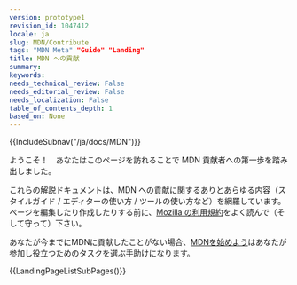 ```yaml
---
version: prototype1
revision_id: 1047412
locale: ja
slug: MDN/Contribute
tags: "MDN Meta" "Guide" "Landing"
title: MDN への貢献
summary: 
keywords: 
needs_technical_review: False
needs_editorial_review: False
needs_localization: False
table_of_contents_depth: 1
based_on: None
---
```

<div>{{IncludeSubnav("/ja/docs/MDN")}}</div>

<p>ようこそ！　あなたはこのページを訪れることで MDN 貢献者への第一歩を踏み出しました。</p>

<p><span class="seoSummary">これらの解説ドキュメントは、MDN への貢献に関するありとあらゆる内容（スタイルガイド / エディターの使い方 / ツールの使い方など）を網羅しています。ページを編集したり作成したりする前に、<a href="https://www.mozilla.org/ja/about/legal/terms/mozilla/">Mozilla の利用規約</a>をよく読んで（そして守って）下さい。</span></p>

<p>あなたが今までにMDNに貢献したことがない場合、<a href="/ja/docs/MDN/Getting_started">MDNを始めよう</a>はあなたが参加し役立つためのタスクを選ぶ手助けになります。</p>

<p>{{LandingPageListSubPages()}}</p>

